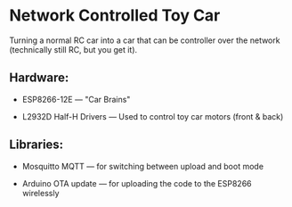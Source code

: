# Network Controlled Toy Car
Turning a normal RC car into a car that can be controller over the network (technically still RC, but you get it).

## Hardware:
- ESP8266-12E — "Car Brains"

- L2932D Half-H Drivers — Used to control toy car motors (front & back)

## Libraries:
- Mosquitto MQTT — for switching between upload and boot mode

- Arduino OTA update — for uploading the code to the ESP8266 wirelessly
